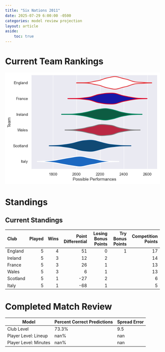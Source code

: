 ```yaml
---  
title: "Six Nations 2011"  
date: 2025-07-29 6:00:00 -0500  
categories: model review projection  
layout: article  
aside:  
    toc: true  
---
```

# Current Team Rankings


![Club Rankings](plots/rankings_Six_Nations_2011.png)
# Standings

## Current Standings


| Club     |   Played |   Wins |   Point Differential |   Losing Bonus Points |   Try Bonus Points |   Competition Points |
|:---------|---------:|-------:|---------------------:|----------------------:|-------------------:|---------------------:|
| England  |        5 |      4 |                   51 |                     0 |                  1 |                   17 |
| Ireland  |        5 |      3 |                   12 |                     2 |                    |                   14 |
| France   |        5 |      3 |                   26 |                     1 |                    |                   13 |
| Wales    |        5 |      3 |                    6 |                     1 |                    |                   13 |
| Scotland |        5 |      1 |                  -27 |                     2 |                    |                    6 |
| Italy    |        5 |      1 |                  -68 |                     1 |                    |                    5 |



# Completed Match Review


| Model | Percent Correct Predictions | Spread Error |
| ------ | ------ | ------ |
| Club Level | 73.3% | 9.5 |
| Player Level: Lineup | nan% | nan |
| Player Level: Minutes | nan% | nan |

